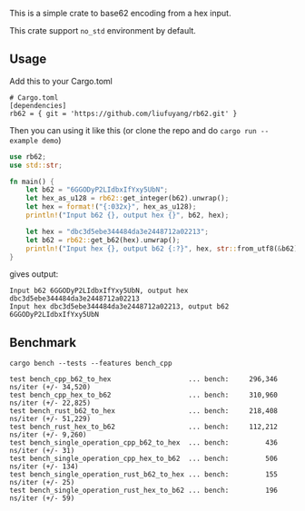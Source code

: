 
This is a simple crate to base62 encoding from a hex input.

This crate support `no_std` environment by default.

## Usage

Add this to your Cargo.toml
```
# Cargo.toml
[dependencies]
rb62 = { git = 'https://github.com/liufuyang/rb62.git' }
```

Then you can using it like this (or clone the repo and do `cargo run --example demo`)
```rust
use rb62;
use std::str;

fn main() {
    let b62 = "6GGODyP2LIdbxIfYxy5UbN";
    let hex_as_u128 = rb62::get_integer(b62).unwrap();
    let hex = format!("{:032x}", hex_as_u128);
    println!("Input b62 {}, output hex {}", b62, hex);

    let hex = "dbc3d5ebe344484da3e2448712a02213";
    let b62 = rb62::get_b62(hex).unwrap();
    println!("Input hex {}, output b62 {:?}", hex, str::from_utf8(&b62).unwrap());
}
```
gives output:
```
Input b62 6GGODyP2LIdbxIfYxy5UbN, output hex dbc3d5ebe344484da3e2448712a02213
Input hex dbc3d5ebe344484da3e2448712a02213, output b62 6GGODyP2LIdbxIfYxy5UbN
```

## Benchmark

`cargo bench --tests --features bench_cpp`
```
test bench_cpp_b62_to_hex                   ... bench:     296,346 ns/iter (+/- 34,520)
test bench_cpp_hex_to_b62                   ... bench:     310,960 ns/iter (+/- 22,825)
test bench_rust_b62_to_hex                  ... bench:     218,408 ns/iter (+/- 51,229)
test bench_rust_hex_to_b62                  ... bench:     112,212 ns/iter (+/- 9,260)
test bench_single_operation_cpp_b62_to_hex  ... bench:         436 ns/iter (+/- 31)
test bench_single_operation_cpp_hex_to_b62  ... bench:         506 ns/iter (+/- 134)
test bench_single_operation_rust_b62_to_hex ... bench:         155 ns/iter (+/- 25)
test bench_single_operation_rust_hex_to_b62 ... bench:         196 ns/iter (+/- 59)
```